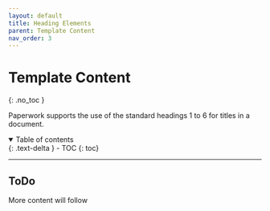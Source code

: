 ```yaml
---
layout: default
title: Heading Elements
parent: Template Content
nav_order: 3
---
```


# Template Content
{: .no_toc }

Paperwork supports the use of the standard headings 1 to 6 for titles in a document.

<details open markdown="block">
  <summary>
    Table of contents
  </summary>
  {: .text-delta }
- TOC
{: toc}
</details>

---

## ToDo

More content will follow
